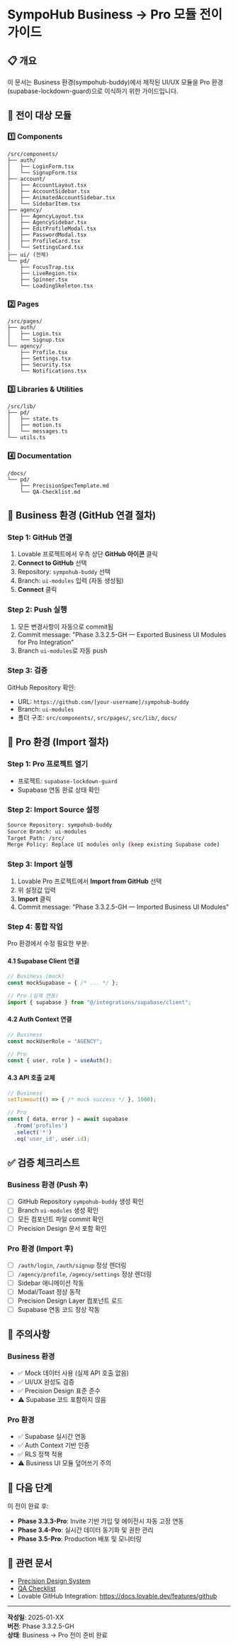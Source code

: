 # SympoHub Business → Pro 모듈 전이 가이드

## 📋 개요
이 문서는 Business 환경(sympohub-buddy)에서 제작된 UI/UX 모듈을
Pro 환경(supabase-lockdown-guard)으로 이식하기 위한 가이드입니다.

## 🎯 전이 대상 모듈

### 1️⃣ Components
```
/src/components/
├── auth/
│   ├── LoginForm.tsx
│   └── SignupForm.tsx
├── account/
│   ├── AccountLayout.tsx
│   ├── AccountSidebar.tsx
│   ├── AnimatedAccountSidebar.tsx
│   └── SidebarItem.tsx
├── agency/
│   ├── AgencyLayout.tsx
│   ├── AgencySidebar.tsx
│   ├── EditProfileModal.tsx
│   ├── PasswordModal.tsx
│   ├── ProfileCard.tsx
│   └── SettingsCard.tsx
├── ui/ (전체)
└── pd/
    ├── FocusTrap.tsx
    ├── LiveRegion.tsx
    ├── Spinner.tsx
    └── LoadingSkeleton.tsx
```

### 2️⃣ Pages
```
/src/pages/
├── auth/
│   ├── Login.tsx
│   └── Signup.tsx
└── agency/
    ├── Profile.tsx
    ├── Settings.tsx
    ├── Security.tsx
    └── Notifications.tsx
```

### 3️⃣ Libraries & Utilities
```
/src/lib/
├── pd/
│   ├── state.ts
│   ├── motion.ts
│   └── messages.ts
└── utils.ts
```

### 4️⃣ Documentation
```
/docs/
└── pd/
    ├── PrecisionSpecTemplate.md
    └── QA-Checklist.md
```

## 🔄 Business 환경 (GitHub 연결 절차)

### Step 1: GitHub 연결
1. Lovable 프로젝트에서 우측 상단 **GitHub 아이콘** 클릭
2. **Connect to GitHub** 선택
3. Repository: `sympohub-buddy` 선택
4. Branch: `ui-modules` 입력 (자동 생성됨)
5. **Connect** 클릭

### Step 2: Push 실행
1. 모든 변경사항이 자동으로 commit됨
2. Commit message: "Phase 3.3.2.5-GH — Exported Business UI Modules for Pro Integration"
3. Branch `ui-modules`로 자동 push

### Step 3: 검증
GitHub Repository 확인:
- URL: `https://github.com/[your-username]/sympohub-buddy`
- Branch: `ui-modules`
- 폴더 구조: `src/components/`, `src/pages/`, `src/lib/`, `docs/`

## 🚀 Pro 환경 (Import 절차)

### Step 1: Pro 프로젝트 열기
- 프로젝트: `supabase-lockdown-guard`
- Supabase 연동 완료 상태 확인

### Step 2: Import Source 설정
```bash
Source Repository: sympohub-buddy
Source Branch: ui-modules
Target Path: /src/
Merge Policy: Replace UI modules only (keep existing Supabase code)
```

### Step 3: Import 실행
1. Lovable Pro 프로젝트에서 **Import from GitHub** 선택
2. 위 설정값 입력
3. **Import** 클릭
4. Commit message: "Phase 3.3.2.5-GH — Imported Business UI Modules"

### Step 4: 통합 작업
Pro 환경에서 수정 필요한 부분:

#### 4.1 Supabase Client 연결
```typescript
// Business (mock)
const mockSupabase = { /* ... */ };

// Pro (실제 연동)
import { supabase } from "@/integrations/supabase/client";
```

#### 4.2 Auth Context 연결
```typescript
// Business
const mockUserRole = "AGENCY";

// Pro
const { user, role } = useAuth();
```

#### 4.3 API 호출 교체
```typescript
// Business
setTimeout(() => { /* mock success */ }, 1000);

// Pro
const { data, error } = await supabase
  .from('profiles')
  .select('*')
  .eq('user_id', user.id);
```

## ✅ 검증 체크리스트

### Business 환경 (Push 후)
- [ ] GitHub Repository `sympohub-buddy` 생성 확인
- [ ] Branch `ui-modules` 생성 확인
- [ ] 모든 컴포넌트 파일 commit 확인
- [ ] Precision Design 문서 포함 확인

### Pro 환경 (Import 후)
- [ ] `/auth/login`, `/auth/signup` 정상 렌더링
- [ ] `/agency/profile`, `/agency/settings` 정상 렌더링
- [ ] Sidebar 애니메이션 작동
- [ ] Modal/Toast 정상 동작
- [ ] Precision Design Layer 컴포넌트 로드
- [ ] Supabase 연동 코드 정상 작동

## 🧠 주의사항

### Business 환경
- ✅ Mock 데이터 사용 (실제 API 호출 없음)
- ✅ UI/UX 완성도 검증
- ✅ Precision Design 표준 준수
- ⚠️ Supabase 코드 포함하지 않음

### Pro 환경
- ✅ Supabase 실시간 연동
- ✅ Auth Context 기반 인증
- ✅ RLS 정책 적용
- ⚠️ Business UI 모듈 덮어쓰기 주의

## 📌 다음 단계

이 전이 완료 후:
- **Phase 3.3.3-Pro**: Invite 기반 가입 및 에이전시 자동 고정 연동
- **Phase 3.4-Pro**: 실시간 데이터 동기화 및 권한 관리
- **Phase 3.5-Pro**: Production 배포 및 모니터링

## 🔗 관련 문서
- [Precision Design System](./pd/PrecisionSpecTemplate.md)
- [QA Checklist](./pd/QA-Checklist.md)
- Lovable GitHub Integration: https://docs.lovable.dev/features/github

---

**작성일**: 2025-01-XX  
**버전**: Phase 3.3.2.5-GH  
**상태**: Business → Pro 전이 준비 완료
